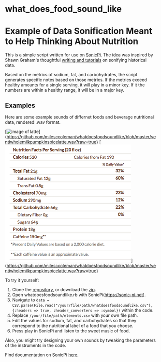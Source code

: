 # what_does_food_sound_like

# Example of Data Sonification Meant to Help Thinking About Nutrition

This is a simple script written for use on [SonicPi](https://sonic-pi.net). The idea was inspired by Shawn Graham's thoughtful [writing and tutorials](https://programminghistorian.org/en/lessons/sonification#sonic-pi) on sonifying historical data. 

Based on the metrics of sodium, fat, and carbohydrates, the script generates specific notes based on those metrics. If the metrics exceed healthy amounts for a single serving, it will play in a minor key. If it the numbers are within a healthy range, it will be in a major key. 

## Examples

Here are some example sounds of differnet foods and beverage nutritional data, rendered .wav format. 

[![image of latte](https://github.com/milesccoleman/whatdoesfoodsoundlike/blob/master/latte.jp2?raw=true "Starbucks Pumpkin Spice Latte (Venti, Whole Milk)")](https://github.com/milesccoleman/whatdoesfoodsoundlike/blob/master/ventiwholemilkpumpkinspicelatte.wav?raw=true}
[![image of pumpkin spice latte nutritional value](https://github.com/milesccoleman/whatdoesfoodsoundlike/blob/master/pslatte.png?raw=true "Starbucks Pumpkin Spice Latte Nutrition(Venti, Whole Milk)")](https://github.com/milesccoleman/whatdoesfoodsoundlike/blob/master/ventiwholemilkpumpkinspicelatte.wav?raw=true}

To try it yourself: 
1. Clone the [repository](https://github.com/milesccoleman/whatdoesfoodsoundlike), or download the [zip](https://github.com/milesccoleman/whatdoesfoodsoundlike/archive/master.zip). 
2. Open whatdoesfoodsoundlike.rb with SonicPi(https://sonic-pi.net). 
3. Navigate to ```data = CSV.parse(File.read("/your/file/path/whatdoesfoodsoundlike.csv"), {:headers => true, :header_converters => :symbol})``` within the code.
4. Replace ```/your/file/path/elements.csv``` with your own file path. 
5. Edit the values for sodium, fat, and carbohydrates so that they correspond to the nutritional label of a food that you choose. 
6. Press play in SonicPi and listen to the sweet music of food. 

Also, you might try designing your own sounds by tweaking the parameters of the instruments in the code. 

Find documentation on SonicPi [here](https://sonic-pi.net/tutorial.html). 
